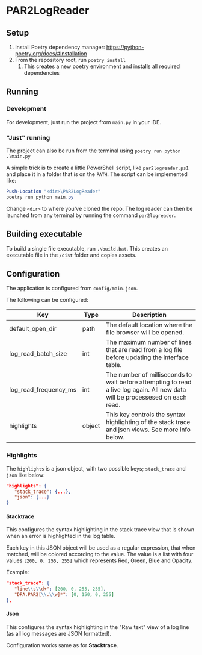 ﻿# PAR2LogReader

## Setup

1. Install Poetry dependency manager: https://python-poetry.org/docs/#installation
2. From the repository root, run `poetry install`
   1. This creates a new poetry environment and installs all required dependencies

## Running

### Development
For development, just run the project from `main.py` in your IDE.

### "Just" running
The project can also be run from the terminal using `poetry run python .\main.py`

A simple trick is to create a little PowerShell script, like `par2logreader.ps1` and place it in a folder that is on the `PATH`.
The script can be implemented like:

```ps1
Push-Location "<dir>\PAR2LogReader"
poetry run python main.py
```
Change `<dir>` to where you've cloned the repo. The log reader can then be launched from any terminal by running the command `par2logreader`.

## Building executable

To build a single file executable, run `.\build.bat`. This creates an executable file in the `/dist` folder and copies assets.

## Configuration

The application is configured from `config/main.json`.

The following can be configured:

| Key                   | Type   | Description                                                                                                                    |
|-----------------------|--------|--------------------------------------------------------------------------------------------------------------------------------|
| default_open_dir      | path   | The default location where the file browser will be opened.                                                                    |
| log_read_batch_size   | int    | The maximum number of lines that are read from a log file before updating the interface table.                                 |
| log_read_frequency_ms | int    | The number of milliseconds to wait before attempting to read a live log again. All new data will be processesed on each read.  |
| highlights            | object | This key controls the syntax highlighting of the stack trace and json views. See more info below.                              |

### Highlights

The `highlights` is a json object, with two possible keys; `stack_trace` and `json` like below:

```json
"highlights": {
   "stack_trace": {...},
   "json": {...}
}
```

#### Stacktrace

This configures the syntax highlighting in the stack trace view that is shown when an error is highlighted in the log table.

Each key in this JSON object will be used as a regular expression, that when matched, will be colored according to the value.
The value is a list with four values `[200, 0, 255, 255]` which represents Red, Green, Blue and Opacity.

Example:

```json
"stack_trace": {
   "line\\s\\d+": [200, 0, 255, 255],
   "DPA.PAR2[\\.\\w]*": [0, 150, 0, 255]
},
```

#### Json

This configures the syntax highlighting in the "Raw text" view of a log line (as all log messages are JSON formatted).

Configuration works same as for **Stacktrace**.